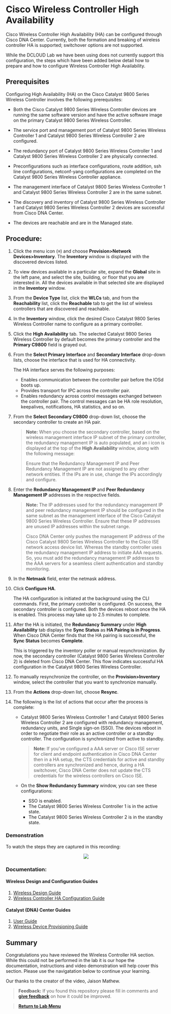 # Cisco Wireless Controller High Availability

Cisco Wireless Controller High Availability (HA) can be configured through Cisco DNA Center. Currently, both the formation and breaking of wireless controller HA is supported; switchover options are not supported.

While the DCLOUD Lab we have been using does not currently support this configuration, the steps which have been added below detail how to prepare and how to configure Wireless Controller High Availability. 

## Prerequisites
Configuring High Availability (HA) on the Cisco Catalyst 9800 Series Wireless Controller involves the following prerequisites:

* Both the Cisco Catalyst 9800 Series Wireless Controller devices are running the same software version and have the active software image on the primary Catalyst 9800 Series Wireless Controller.

* The service port and management port of Catalyst 9800 Series Wireless Controller 1 and Catalyst 9800 Series Wireless Controller 2 are configured.

* The redundancy port of Catalyst 9800 Series Wireless Controller 1 and Catalyst 9800 Series Wireless Controller 2 are physically connected.

* Preconfigurations such as interface configurations, route addition, ssh line configurations, netconf-yang configurations are completed on the Catalyst 9800 Series Wireless Controller appliance.

* The management interface of Catalyst 9800 Series Wireless Controller 1 and Catalyst 9800 Series Wireless Controller 2 are in the same subnet.

* The discovery and inventory of Catalyst 9800 Series Wireless Controller 1 and Catalyst 9800 Series Wireless Controller 2 devices are successful from Cisco DNA Center.

* The devices are reachable and are in the Managed state.

## Procedure:

1. Click the menu icon (**≡**) and choose **Provision>Network Devices>Inventory**.
   The **Inventory** window is displayed with the discovered devices listed.
2. To view devices available in a particular site, expand the **Global** site in the left pane, and select the site, building, or floor that you are interested in.
   All the devices available in that selected site are displayed in the **Inventory** window.
3. From the **Device Type** list, click the **WLCs** tab, and from the **Reachability** list, click the **Reachable** tab to get the list of wireless controllers that are discovered and reachable.
4. In the **Inventory** window, click the desired Cisco Catalyst 9800 Series Wireless Controller name to configure as a primary controller.
5. Click the **High Availability** tab.
   The selected Catalyst 9800 Series Wireless Controller by default becomes the primary controller and the **Primary C9800** field is grayed out.
6. From the **Select Primary Interface** and **Secondary Interface** drop-down lists, choose the interface that is used for HA connectivity. 
   
   The HA interface serves the following purposes:

   - Enables communication between the controller pair before the IOSd boots up.
   - Provides transport for IPC across the controller pair.
   - Enables redundancy across control messages exchanged between the controller pair. The control messages can be HA role resolution, keepalives, notifications, HA statistics, and so on.

7. From the **Select Secondary C9800** drop-down list, choose the secondary controller to create an HA pair.

   >**Note:** When you choose the secondary controller, based on the wireless management interface IP subnet of the primary controller, the redundancy management IP is auto populated, and an i icon is displayed at the top of the **High Availability** window, along with the following message:
   >
   >Ensure that the Redundancy Management IP and Peer Redundancy Management IP are not assigned to any other network entities. If the IPs are in use, change the IPs accordingly and configure.

8. Enter the **Redundancy Management IP** and **Peer Redundancy Management IP** addresses in the respective fields.
   
   >**Note:** The IP addresses used for the redundancy management IP and peer redundancy management IP should be configured in the same subnet as the management interface of the Cisco Catalyst 9800 Series Wireless Controller. Ensure that these IP addresses are unused IP addresses within the subnet range.
   >
   >Cisco DNA Center only pushes the management IP address of the Cisco Catalyst 9800 Series Wireless Controller to the Cisco ISE network access device list. Whereas the standby controller uses the redundancy management IP address to initiate AAA requests. So, you must add the redundancy management IP addresses to the AAA servers for a seamless client authentication and standby monitoring.

9. In the **Netmask** field, enter the netmask address.

10. Click **Configure HA**.
    
    The HA configuration is initiated at the background using the CLI commands. First, the primary controller is configured. On success, the secondary controller is configured. Both the devices reboot once the HA is enabled. This process may take up to 2.5 minutes to complete.

11. After the HA is initiated, the **Redundancy Summary** under **High Availability** tab displays the **Sync Status** as **HA Pairing is in Progress**. When Cisco DNA Center finds that the HA pairing is successful, the **Sync Status** becomes **Complete**.

    This is triggered by the inventory poller or manual resynchronization. By now, the secondary controller (Catalyst 9800 Series Wireless Controller 2) is deleted from Cisco DNA Center. This flow indicates successful HA configuration in the Catalyst 9800 Series Wireless Controller.

12. To manually resynchronize the controller, on the **Provision>Inventory** window, select the controller that you want to synchronize manually.

13. From the **Actions** drop-down list, choose **Resync**.

14. The following is the list of actions that occur after the process is complete:

    * Catalyst 9800 Series Wireless Controller 1 and Catalyst 9800 Series Wireless Controller 2 are configured with redundancy management, redundancy units, and Single sign-on (SSO). The devices reboot in order to negotiate their role as an active controller or a standby controller. The configuration is synchronized from active to standby.

      >**Note:** If you've configured a AAA server or Cisco ISE server for client and endpoint authentication in Cisco DNA Center then in a HA setup, the CTS credentials for active and standby controllers are synchronized and hence, during a HA switchover, Cisco DNA Center does not update the CTS credentials for the wireless controllers on Cisco ISE.

    * On the **Show Redundancy Summary** window, you can see these configurations:
      - SSO is enabled.
      - The Catalyst 9800 Series Wireless Controller 1 is in the active state.
      - The Catalyst 9800 Series Wireless Controller 2 is in the standby state.

### Demonstration

To watch the steps they are captured in this recording:

<div align="center">
   <a href="https://www.youtube.com/watch?v=yhryDaFBaDk"><img src="https://img.youtube.com/vi/yhryDaFBaDk/0.jpg" style="width=560; height=315;"></a>
</div>

### Documentation:

#### Wireless Design and Configuration Guides

1. [Wireless Design Guide](./guide/cisco-dna-center-sd-access-wl-dg.pdf)
2. [Wireless Controller HA Configuration Guide](./guide/High_Availability_DG.pdf)

#### Catalyst (DNA) Center Guides

1. [User Guide](./guide/cisco_dna_center_ug_2_3_5.pdf)
2. [Wireless Device Provisioning Guide](./guide/provision-wireless-devices.pdf)

## Summary

Congratulations you have reviewed the Wireless Controller HA section. While this could not be performed in the lab it is our hope the documentation, instructions and video demonstration will help cover this section. Please use the navigatation below to continue your learning.

Our thanks to the creator of the video, Jaison Mathew.

> **Feedback:** If you found this repository please fill in comments and [**give feedback**](https://app.smartsheet.com/b/form/f75ce15c2053435283a025b1872257fe) on how it could be improved.

> [**Return to Lab Menu**](./README.md)